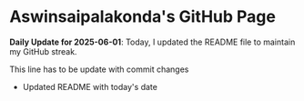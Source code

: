 # Aswinsaipalakonda's GitHub Page



**Daily Update for 2025-06-01**: Today, I updated the README file to maintain my GitHub streak.

This line has to be update with commit changes 
 - Updated README with today's date
